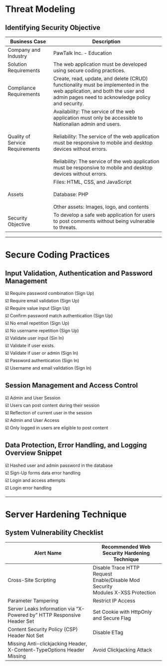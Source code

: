 # Threat Modeling
## Identifying Security Objective

| Business Case  | Description |
| --- | --- |
| Company and Industry  | PawTalk Inc. - Education |
| Solution Requirements | The web application must be developed using secure coding practices. |
| Compliance Requirements | Create, read, update, and delete (CRUD) functionality must be implemented in the web application, and both the user and admin pages need to acknowledge policy and security. |
| Quality of Service Requirements | Availability: The service of the web application must only be accessible to Nationalian admin and users. <br> <br> Reliability: The service of the web application must be responsive to mobile and desktop devices without errors. <br> <br> Reliability: The service of the web application must be responsive to mobile and desktop devices without errors.|
| Assets | Files: HTML, CSS, and JavaScript <br> <br> Database: PHP <br> <br> Other assets: Images, logo, and contents |
| Security Objective | To develop a safe web application for users to post comments without being vulnerable to threats.  |

---

# Secure Coding Practices

## Input Validation, Authentication and Password Management

☑️ Require password combination (Sign Up) <br>
☑️ Require email validation (Sign Up) <br>
☑️ Require value input (Sign Up) <br>
☑️ Confirm password match authentication (Sign Up) <br>
☑️ No email repetition (Sign Up) <br>
☑️ No username repetition (Sign Up) <br>
☑️ Validate user input (Sin In) <br>
☑️ Validate if user exists. <br>
☑️ Validate if user or admin (Sign In) <br>
☑️ Password authentication (Sign In) <br>
☑️ Username and email validation (Sign In) <br>

## Session Management and Access Control

☑️ Admin and User Session <br>
☑️ Users can post content during their session <br>
☑️ Reflection of current user in the session <br>
☑️ Admin and User Access <br>
☑️ Only logged in users are eligible to post content <br>

## Data Protection, Error Handling, and Logging Overview Snippet

☑️ Hashed user and admin password in the database <br>
☑️ Sign-Up forms data error handling <br>
☑️ Login and access attempts  <br>
☑️ Login error handling <br>

---

# Server Hardening Technique
## System Vulnerability Checklist

| Alert Name | Recommended Web Security Hardening Technique |
| --- | --- |
| Cross-Site Scripting | Disable Trace HTTP Request <br> Enable/Disable Mod Security <br> Modules X-XSS Protection |
| Parameter Tampering | Restrict IP Access |
| Server Leaks Information via “X-Powered by” HTTP Responsive Header Set | Set Cookie with HttpOnly and Secure Flag |
| Content Security Policy (CSP) Header Not Set | Disable ETag |
| Missing Anti-clickjacking Header, X-Content-TypeOptions Header Missing | Avoid Clickjacking Attack |
